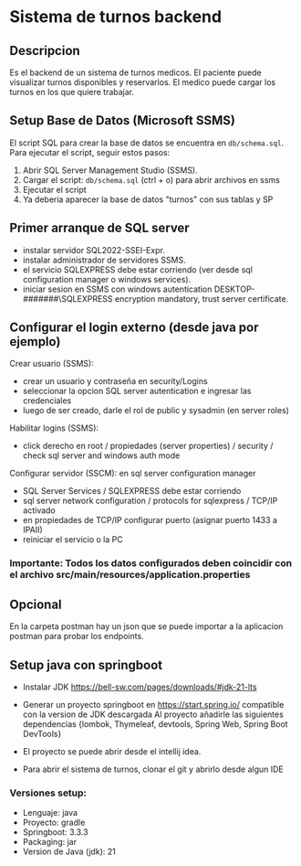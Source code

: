 # Sistema de turnos backend

## Descripcion

Es el backend de un sistema de turnos medicos. El paciente puede visualizar turnos disponibles y reservarlos. El medico puede cargar los turnos en los que quiere trabajar.

## Setup Base de Datos (Microsoft SSMS)

El script SQL para crear la base de datos se encuentra en `db/schema.sql`. Para ejecutar el script, seguir estos pasos:

1. Abrir SQL Server Management Studio (SSMS).
2. Cargar el script: `db/schema.sql` (ctrl + o) para abrir archivos en ssms
3. Ejecutar el script
4. Ya deberia aparecer la base de datos "turnos" con sus tablas y SP

## Primer arranque de SQL server

- instalar servidor SQL2022-SSEI-Expr.
- instalar administrador de servidores SSMS.
- el servicio SQLEXPRESS debe estar corriendo (ver desde sql configuration manager o windows services).
- iniciar sesion en SSMS con windows autentication DESKTOP-#######\SQLEXPRESS encryption mandatory, trust server certificate.

## Configurar el login externo (desde java por ejemplo)

Crear usuario (SSMS):
- crear un usuario y contraseña en security/Logins
- seleccionar la opcion SQL server autentication e ingresar las credenciales
- luego de ser creado, darle el rol de public y sysadmin (en server roles)

Habilitar logins (SSMS):
- click derecho en root / propiedades (server properties) / security / check sql server and windows auth mode

Configurar servidor (SSCM):
en sql server configuration manager
-  SQL Server Services /  SQLEXPRESS debe estar corriendo
-  sql server network configuration / protocols for sqlexpress / TCP/IP activado
-  en propiedades de TCP/IP configurar puerto (asignar puerto 1433 a IPAII)
-  reiniciar el servicio o la PC

### Importante: Todos los datos configurados deben coincidir con el archivo src/main/resources/application.properties

## Opcional
En la carpeta postman hay un json que se puede importar a la aplicacion postman para probar los endpoints.

## Setup java con springboot

- Instalar JDK https://bell-sw.com/pages/downloads/#jdk-21-lts

- Generar un proyecto springboot en https://start.spring.io/ compatible con la version de JDK descargada
Al proyecto añadirle las siguientes dependencias
{lombok, Thymeleaf, devtools, Spring Web, Spring Boot DevTools}

- El proyecto se puede abrir desde el intellij idea.

- Para abrir el sistema de turnos, clonar el git y abrirlo desde algun IDE
   
### Versiones setup:

- Lenguaje: java
- Proyecto: gradle
- Springboot: 3.3.3
- Packaging: jar
- Version de Java (jdk): 21
